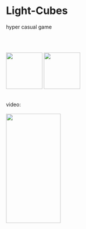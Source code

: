 # Light-Cubes
hyper casual game

</br></br>

<p float="left">
 <img src="https://drive.google.com/uc?export=view&id=1q0bJbTCBBP0ep-vFQs7MBeiSxDHXJA-g" width="100" >

   <img src="https://drive.google.com/uc?export=view&id=1q4P6iV0cITgBZK6w983qcT8X79dRRurO" width="100" >

</p>


</br>
video: 
</br></br>

<img src="https://user-images.githubusercontent.com/116391646/222243144-010a58d1-1e2b-4ea7-855d-a9e7f2be983b.gif" width="150" height="300"/>

